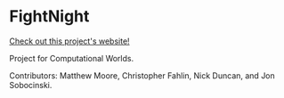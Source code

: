 # FightNight
<a href="httpNick.github.io/FightNight">Check out this project's website!</a>

Project for Computational Worlds.

Contributors: Matthew Moore, Christopher Fahlin, Nick Duncan, and Jon Sobocinski.
